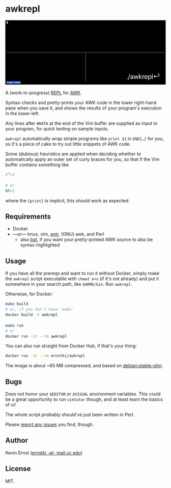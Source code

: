awkrepl
=======

![Screenshot showing the REPL in action](demo.gif)

A (work-in-progress) [REPL][1] for [AWK][2].

Syntax-checks and pretty-prints your AWK code in the lower right-hand pane when
you save it, and shows the results of your program's execution in the
lower-left.

Any lines after `#DATA` at the end of the Vim buffer are supplied as input to
your program, for quick testing on sample inputs.

`awkrepl` automatically wrap simple programs like `print $1` in `END{…}` for
you, so it's a piece of cake to try out little snippets of AWK code.

Some (dubious) heuristics are applied when deciding whether to automatically
apply an outer set of curly braces for you, so that if the Vim buffer contains
something like

```awk
/^r/

# or
NF>1
```

where the `{print}` is implicit, this should work as expected.


Requirements
------------

* Docker
* _—or—_ tmux, vim, [entr][], (GNU) awk, and Perl
    * also [bat][], if you want your pretty-printed AWK source to also be
      syntax-highlighted


Usage
-----

If you have all the prereqs and want to run it without Docker, simply make the
`awkrepl` script executable with `chmod a+x` (if it's not already) and put it
somewhere in your search path, like `$HOME/bin`. Run `awkrepl`.

Otherwise, for Docker:

```bash
make build
# or, if you don't have 'make'
docker build -t awkrepl

make run
# or
docker run -it --rm awkrepl
```

You can also run straight from Docker Hub, if that's your thing:

```bash
docker run -it --rm ernstki/awkrepl
```

The image is about ~65 MB compressed, and based on [debian:stable-slim][slim].


Bugs
----

Does not honor your `$EDITOR` or `$VISUAL` environment variables. This could be
a great opportunity to run `vimtutor` though, and at least learn the basics of
vi!

The whole script _probably_ should've just been written in Perl.

Please [report any issues][issues] you find, though.


Author
------

Kevin Ernst ([ernstki -at- mail.uc.edu](mailto:ernstki%20-at%20mail.uc.edu))


License
-------

MIT.


[1]: https://en.wikipedia.org/wiki/Read%E2%80%93eval%E2%80%93print_loop
[2]: https://en.wikipedia.org/wiki/AWK
[entr]: http://eradman.com/entrproject/
[bat]: https://github.com/sharkdp/bat
[slim]: https://hub.docker.com/_/debian
[issues]: https://github.com/ernstki/awkrepl/issues
